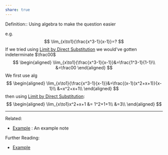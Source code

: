 ```yaml
---
share: true
---
```



Definition:: Using algebra to make the question easier

e.g.
$$
\lim_{x\to1}{\frac{x^3-1}{x-1}}=?
$$
If we tried using [Limit by Direct Substitution](./Limit%20by%20Direct%20Substitution.md) we would've gotten indeterminate $\frac00$
$$
\begin{aligned}
\lim_{x\to1}{\frac{x^3-1}{x-1}}&=\frac{1^3-1}{1-1}\\
&=\frac00
\end{aligned}
$$
We first use alg
$$
\begin{aligned}
\lim_{x\to1}{\frac{x^3-1}{x-1}}&=\frac{(x-1)(x^2+x+1)}{x-1}\\
&=x^2+x+1\\
\end{aligned}
$$
then using [Limit by Direct Substitution](./Limit%20by%20Direct%20Substitution.md):
$$
\begin{aligned}
\lim_{x\to1}x^2+x+1 &= 1^2+1+1\\
&=3\\
\end{aligned}
$$


---
Related:
- [Example](../Meta/Example.md) : An example note

Further Reading:
- [Example](../Meta/Example.md)
